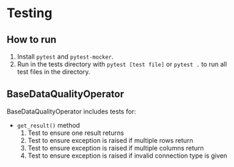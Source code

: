 # Testing

## How to run
1. Install `pytest` and `pytest-mocker`.
2. Run in the tests directory with `pytest [test file]` or `pytest .` to run all test files in the directory.


## BaseDataQualityOperator
BaseDataQualityOperator includes tests for:
- `get_result()` method
    1. Test to ensure one result returns
    2. Test to ensure exception is raised if multiple rows return
    3. Test to ensure exception is raised if multiple columns return
    4. Test to ensure exception is raised if invalid connection type is given